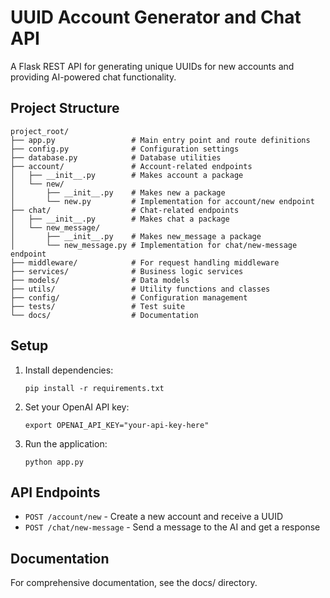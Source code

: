 # UUID Account Generator and Chat API

A Flask REST API for generating unique UUIDs for new accounts and providing AI-powered chat functionality.

## Project Structure

```
project_root/
├── app.py                 # Main entry point and route definitions
├── config.py              # Configuration settings
├── database.py            # Database utilities
├── account/               # Account-related endpoints
│   ├── __init__.py        # Makes account a package
│   └── new/
│       ├── __init__.py    # Makes new a package
│       └── new.py         # Implementation for account/new endpoint
├── chat/                  # Chat-related endpoints
│   ├── __init__.py        # Makes chat a package
│   └── new_message/
│       ├── __init__.py    # Makes new_message a package
│       └── new_message.py # Implementation for chat/new-message endpoint
├── middleware/            # For request handling middleware
├── services/              # Business logic services
├── models/                # Data models
├── utils/                 # Utility functions and classes
├── config/                # Configuration management
├── tests/                 # Test suite
└── docs/                  # Documentation
```

## Setup

1. Install dependencies:
   ```
   pip install -r requirements.txt
   ```

2. Set your OpenAI API key:
   ```
   export OPENAI_API_KEY="your-api-key-here"
   ```

3. Run the application:
   ```
   python app.py
   ```

## API Endpoints

- `POST /account/new` - Create a new account and receive a UUID
- `POST /chat/new-message` - Send a message to the AI and get a response

## Documentation

For comprehensive documentation, see the docs/ directory.